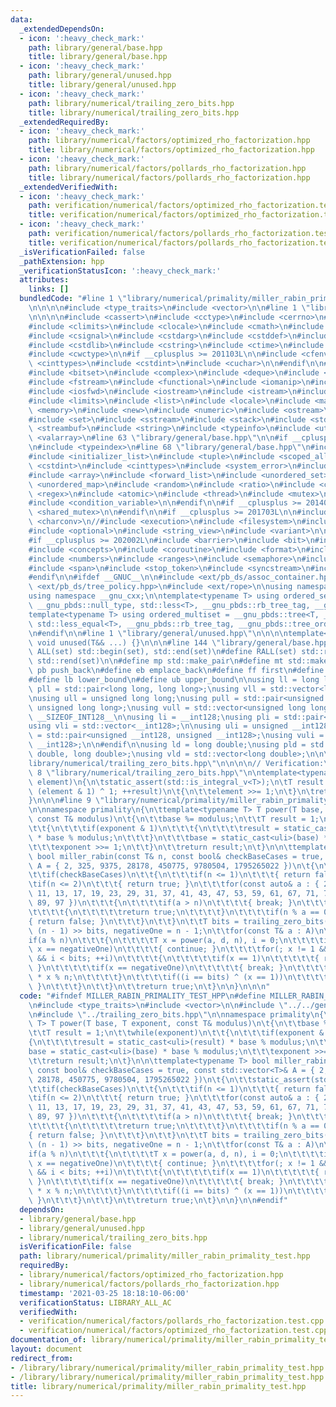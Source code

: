 ```yaml
---
data:
  _extendedDependsOn:
  - icon: ':heavy_check_mark:'
    path: library/general/base.hpp
    title: library/general/base.hpp
  - icon: ':heavy_check_mark:'
    path: library/general/unused.hpp
    title: library/general/unused.hpp
  - icon: ':heavy_check_mark:'
    path: library/numerical/trailing_zero_bits.hpp
    title: library/numerical/trailing_zero_bits.hpp
  _extendedRequiredBy:
  - icon: ':heavy_check_mark:'
    path: library/numerical/factors/optimized_rho_factorization.hpp
    title: library/numerical/factors/optimized_rho_factorization.hpp
  - icon: ':heavy_check_mark:'
    path: library/numerical/factors/pollards_rho_factorization.hpp
    title: library/numerical/factors/pollards_rho_factorization.hpp
  _extendedVerifiedWith:
  - icon: ':heavy_check_mark:'
    path: verification/numerical/factors/optimized_rho_factorization.test.cpp
    title: verification/numerical/factors/optimized_rho_factorization.test.cpp
  - icon: ':heavy_check_mark:'
    path: verification/numerical/factors/pollards_rho_factorization.test.cpp
    title: verification/numerical/factors/pollards_rho_factorization.test.cpp
  _isVerificationFailed: false
  _pathExtension: hpp
  _verificationStatusIcon: ':heavy_check_mark:'
  attributes:
    links: []
  bundledCode: "#line 1 \"library/numerical/primality/miller_rabin_primality_test.hpp\"\
    \n\n\n\n#include <type_traits>\n#include <vector>\n\n#line 1 \"library/general/base.hpp\"\
    \n\n\n\n#include <cassert>\n#include <cctype>\n#include <cerrno>\n#include <cfloat>\n\
    #include <climits>\n#include <clocale>\n#include <cmath>\n#include <csetjmp>\n\
    #include <csignal>\n#include <cstdarg>\n#include <cstddef>\n#include <cstdio>\n\
    #include <cstdlib>\n#include <cstring>\n#include <ctime>\n#include <cwchar>\n\
    #include <cwctype>\n\n#if __cplusplus >= 201103L\n\n#include <cfenv>\n#include\
    \ <cinttypes>\n#include <cstdint>\n#include <cuchar>\n\n#endif\n\n#include <algorithm>\n\
    #include <bitset>\n#include <complex>\n#include <deque>\n#include <exception>\n\
    #include <fstream>\n#include <functional>\n#include <iomanip>\n#include <ios>\n\
    #include <iosfwd>\n#include <iostream>\n#include <istream>\n#include <iterator>\n\
    #include <limits>\n#include <list>\n#include <locale>\n#include <map>\n#include\
    \ <memory>\n#include <new>\n#include <numeric>\n#include <ostream>\n#include <queue>\n\
    #include <set>\n#include <sstream>\n#include <stack>\n#include <stdexcept>\n#include\
    \ <streambuf>\n#include <string>\n#include <typeinfo>\n#include <utility>\n#include\
    \ <valarray>\n#line 63 \"library/general/base.hpp\"\n\n#if __cplusplus >= 201103L\n\
    \n#include <typeindex>\n#line 68 \"library/general/base.hpp\"\n#include <chrono>\n\
    #include <initializer_list>\n#include <tuple>\n#include <scoped_allocator>\n#include\
    \ <cstdint>\n#include <cinttypes>\n#include <system_error>\n#include <cuchar>\n\
    #include <array>\n#include <forward_list>\n#include <unordered_set>\n#include\
    \ <unordered_map>\n#include <random>\n#include <ratio>\n#include <cfenv>\n#include\
    \ <regex>\n#include <atomic>\n#include <thread>\n#include <mutex>\n#include <future>\n\
    #include <condition_variable>\n\n#endif\n\n#if __cplusplus >= 201402L\n\n#include\
    \ <shared_mutex>\n\n#endif\n\n#if __cplusplus >= 201703L\n\n#include <any>\n#include\
    \ <charconv>\n//#include <execution>\n#include <filesystem>\n#include <memory_resource>\n\
    #include <optional>\n#include <string_view>\n#include <variant>\n\n#endif\n\n\
    #if __cplusplus >= 202002L\n#include <barrier>\n#include <bit>\n#include <compare>\n\
    #include <concepts>\n#include <coroutine>\n#include <format>\n#include <latch>\n\
    #include <numbers>\n#include <ranges>\n#include <semaphore>\n#include <source_location>\n\
    #include <span>\n#include <stop_token>\n#include <syncstream>\n#include <version>\n\
    #endif\n\n#ifdef __GNUC__\n\n#include <ext/pb_ds/assoc_container.hpp>\n#include\
    \ <ext/pb_ds/tree_policy.hpp>\n#include <ext/rope>\n\nusing namespace __gnu_pbds;\n\
    using namespace __gnu_cxx;\n\ntemplate<typename T> using ordered_set = __gnu_pbds::tree<T,\
    \ __gnu_pbds::null_type, std::less<T>, __gnu_pbds::rb_tree_tag, __gnu_pbds::tree_order_statistics_node_update>;\n\
    template<typename T> using ordered_multiset = __gnu_pbds::tree<T, __gnu_pbds::null_type,\
    \ std::less_equal<T>, __gnu_pbds::rb_tree_tag, __gnu_pbds::tree_order_statistics_node_update>;\n\
    \n#endif\n\n#line 1 \"library/general/unused.hpp\"\n\n\n\ntemplate<class... T>\
    \ void unused(T&& ...) {}\n\n\n#line 144 \"library/general/base.hpp\"\n\n#define\
    \ ALL(set) std::begin(set), std::end(set)\n#define RALL(set) std::rbegin(set),\
    \ std::rend(set)\n\n#define mp std::make_pair\n#define mt std::make_tuple\n#define\
    \ pb push_back\n#define eb emplace_back\n#define ff first\n#define ss second\n\
    #define lb lower_bound\n#define ub upper_bound\n\nusing ll = long long;\nusing\
    \ pll = std::pair<long long, long long>;\nusing vll = std::vector<long long>;\n\
    \nusing ull = unsigned long long;\nusing pull = std::pair<unsigned long long,\
    \ unsigned long long>;\nusing vull = std::vector<unsigned long long>;\n\n#ifdef\
    \ __SIZEOF_INT128__\n\nusing li = __int128;\nusing pli = std::pair<__int128, __int128>;\n\
    using vli = std::vector<__int128>;\n\nusing uli = unsigned __int128;\nusing puli\
    \ = std::pair<unsigned __int128, unsigned __int128>;\nusing vuli = std::vector<unsigned\
    \ __int128>;\n\n#endif\n\nusing ld = long double;\nusing pld = std::pair<long\
    \ double, long double>;\nusing vld = std::vector<long double>;\n\n\n#line 1 \"\
    library/numerical/trailing_zero_bits.hpp\"\n\n\n\n// Verification:\n//\n\n#line\
    \ 8 \"library/numerical/trailing_zero_bits.hpp\"\n\ntemplate<typename T> T trailing_zero_bits(T\
    \ element)\n{\n\tstatic_assert(std::is_integral_v<T>);\n\tT result = 0;\n\tfor(;\
    \ (element & 1) ^ 1; ++result)\n\t{\n\t\telement >>= 1;\n\t}\n\treturn result;\n\
    }\n\n\n#line 9 \"library/numerical/primality/miller_rabin_primality_test.hpp\"\
    \n\nnamespace primality\n{\n\ttemplate<typename T> T power(T base, T exponent,\
    \ const T& modulus)\n\t{\n\t\tbase %= modulus;\n\t\tT result = 1;\n\t\twhile(exponent)\n\
    \t\t{\n\t\t\tif(exponent & 1)\n\t\t\t{\n\t\t\t\tresult = static_cast<uli>(result)\
    \ * base % modulus;\n\t\t\t}\n\t\t\tbase = static_cast<uli>(base) * base % modulus;\n\
    \t\t\texponent >>= 1;\n\t\t}\n\t\treturn result;\n\t}\n\n\ttemplate<typename T>\
    \ bool miller_rabin(const T& n, const bool& checkBaseCases = true, const std::vector<T>&\
    \ A = { 2, 325, 9375, 28178, 450775, 9780504, 1795265022 })\n\t{\n\t\tstatic_assert(std::is_integral_v<T>);\n\
    \t\tif(checkBaseCases)\n\t\t{\n\t\t\tif(n <= 1)\n\t\t\t{ return false; }\n\t\t\
    \tif(n <= 2)\n\t\t\t{ return true; }\n\t\t\tfor(const auto& a : { 2, 3, 5, 7,\
    \ 11, 13, 17, 19, 23, 29, 31, 37, 41, 43, 47, 53, 59, 61, 67, 71, 73, 79, 83,\
    \ 89, 97 })\n\t\t\t{\n\t\t\t\tif(a > n)\n\t\t\t\t{ break; }\n\t\t\t\tif(n == a)\n\
    \t\t\t\t{\n\t\t\t\t\treturn true;\n\t\t\t\t}\n\t\t\t\tif(n % a == 0)\n\t\t\t\t\
    { return false; }\n\t\t\t}\n\t\t}\n\t\tT bits = trailing_zero_bits(n - 1), d =\
    \ (n - 1) >> bits, negativeOne = n - 1;\n\t\tfor(const T& a : A)\n\t\t{\n\t\t\t\
    if(a % n)\n\t\t\t{\n\t\t\t\tT x = power(a, d, n), i = 0;\n\t\t\t\tif(x == 1 ||\
    \ x == negativeOne)\n\t\t\t\t{ continue; }\n\t\t\t\tfor(; x != 1 && x != negativeOne\
    \ && i < bits; ++i)\n\t\t\t\t{\n\t\t\t\t\tif(x == 1)\n\t\t\t\t\t{ return false;\
    \ }\n\t\t\t\t\tif(x == negativeOne)\n\t\t\t\t\t{ break; }\n\t\t\t\t\tx = static_cast<uli>(x)\
    \ * x % n;\n\t\t\t\t}\n\t\t\t\tif((i == bits) ^ (x == 1))\n\t\t\t\t{ return false;\
    \ }\n\t\t\t}\n\t\t}\n\t\treturn true;\n\t}\n\n}\n\n\n"
  code: "#ifndef MILLER_RABIN_PRIMALITY_TEST_HPP\n#define MILLER_RABIN_PRIMALITY_TEST_HPP\n\
    \n#include <type_traits>\n#include <vector>\n\n#include \"../../general/base.hpp\"\
    \n#include \"../trailing_zero_bits.hpp\"\n\nnamespace primality\n{\n\ttemplate<typename\
    \ T> T power(T base, T exponent, const T& modulus)\n\t{\n\t\tbase %= modulus;\n\
    \t\tT result = 1;\n\t\twhile(exponent)\n\t\t{\n\t\t\tif(exponent & 1)\n\t\t\t\
    {\n\t\t\t\tresult = static_cast<uli>(result) * base % modulus;\n\t\t\t}\n\t\t\t\
    base = static_cast<uli>(base) * base % modulus;\n\t\t\texponent >>= 1;\n\t\t}\n\
    \t\treturn result;\n\t}\n\n\ttemplate<typename T> bool miller_rabin(const T& n,\
    \ const bool& checkBaseCases = true, const std::vector<T>& A = { 2, 325, 9375,\
    \ 28178, 450775, 9780504, 1795265022 })\n\t{\n\t\tstatic_assert(std::is_integral_v<T>);\n\
    \t\tif(checkBaseCases)\n\t\t{\n\t\t\tif(n <= 1)\n\t\t\t{ return false; }\n\t\t\
    \tif(n <= 2)\n\t\t\t{ return true; }\n\t\t\tfor(const auto& a : { 2, 3, 5, 7,\
    \ 11, 13, 17, 19, 23, 29, 31, 37, 41, 43, 47, 53, 59, 61, 67, 71, 73, 79, 83,\
    \ 89, 97 })\n\t\t\t{\n\t\t\t\tif(a > n)\n\t\t\t\t{ break; }\n\t\t\t\tif(n == a)\n\
    \t\t\t\t{\n\t\t\t\t\treturn true;\n\t\t\t\t}\n\t\t\t\tif(n % a == 0)\n\t\t\t\t\
    { return false; }\n\t\t\t}\n\t\t}\n\t\tT bits = trailing_zero_bits(n - 1), d =\
    \ (n - 1) >> bits, negativeOne = n - 1;\n\t\tfor(const T& a : A)\n\t\t{\n\t\t\t\
    if(a % n)\n\t\t\t{\n\t\t\t\tT x = power(a, d, n), i = 0;\n\t\t\t\tif(x == 1 ||\
    \ x == negativeOne)\n\t\t\t\t{ continue; }\n\t\t\t\tfor(; x != 1 && x != negativeOne\
    \ && i < bits; ++i)\n\t\t\t\t{\n\t\t\t\t\tif(x == 1)\n\t\t\t\t\t{ return false;\
    \ }\n\t\t\t\t\tif(x == negativeOne)\n\t\t\t\t\t{ break; }\n\t\t\t\t\tx = static_cast<uli>(x)\
    \ * x % n;\n\t\t\t\t}\n\t\t\t\tif((i == bits) ^ (x == 1))\n\t\t\t\t{ return false;\
    \ }\n\t\t\t}\n\t\t}\n\t\treturn true;\n\t}\n\n}\n\n#endif"
  dependsOn:
  - library/general/base.hpp
  - library/general/unused.hpp
  - library/numerical/trailing_zero_bits.hpp
  isVerificationFile: false
  path: library/numerical/primality/miller_rabin_primality_test.hpp
  requiredBy:
  - library/numerical/factors/optimized_rho_factorization.hpp
  - library/numerical/factors/pollards_rho_factorization.hpp
  timestamp: '2021-03-25 18:18:10-06:00'
  verificationStatus: LIBRARY_ALL_AC
  verifiedWith:
  - verification/numerical/factors/pollards_rho_factorization.test.cpp
  - verification/numerical/factors/optimized_rho_factorization.test.cpp
documentation_of: library/numerical/primality/miller_rabin_primality_test.hpp
layout: document
redirect_from:
- /library/library/numerical/primality/miller_rabin_primality_test.hpp
- /library/library/numerical/primality/miller_rabin_primality_test.hpp.html
title: library/numerical/primality/miller_rabin_primality_test.hpp
---
```

